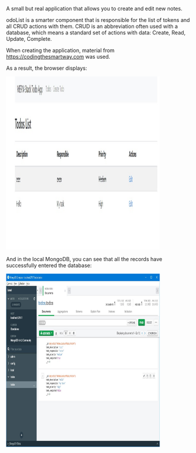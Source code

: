 A small but real application that allows you to create and edit new notes.

odoList is a smarter component that is responsible for the list of tokens and all CRUD actions with them.
CRUD is an abbreviation often used with a database, which means a standard set of actions with data: Create, Read, Update, Complete.

When creating the application, material from https://codingthesmartway.com was used.

 As a result, the browser displays:
 
 <img alt="todo_React" src="https://github.com/lanasvet12/MERN_todo_React/blob/master/todo_React_Mongo.jpg" width="416" height="468" style="max-width:100%;">
 
And in the local MongoDB, you can see that all the records have successfully entered the database:

<img alt="Mongo_todos" src="https://github.com/lanasvet12/MERN_todo_React/blob/master/Mongo_todos.jpg" width="416" height="468" style="max-width:100%;">
